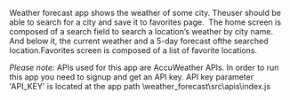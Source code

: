 Weather forecast app shows the weather of some city. Theuser should be able to search for a city and save it to favorites page. 
The home screen is composed of a search field to search a location’s weather by city name. And below it, the current weather and a 5-day forecast ofthe searched location.Favorites screen is composed of a list of favorite locations. 

*Please note:*
APIs used for this app are AccuWeather APIs. In order to run this app you need to signup and get an API key. API key parameter 'API_KEY' is located at the app path \weather_forecast\src\apis\index.js
